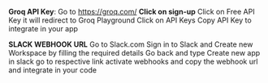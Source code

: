 **Groq API Key**:
Go to https://groq.com/
**Click on sign-up**
Click on Free API Key it will redirect to Groq Playground
Click on API Keys
Copy API Key to integrate in your app


**SLACK WEBHOOK URL**
Go to Slack.com
Sign in to Slack and Create new Workspace by filling the required details 
Go back and type
Create new app in slack go to respective link
activate webhooks and copy the webhook url and integrate in your code
